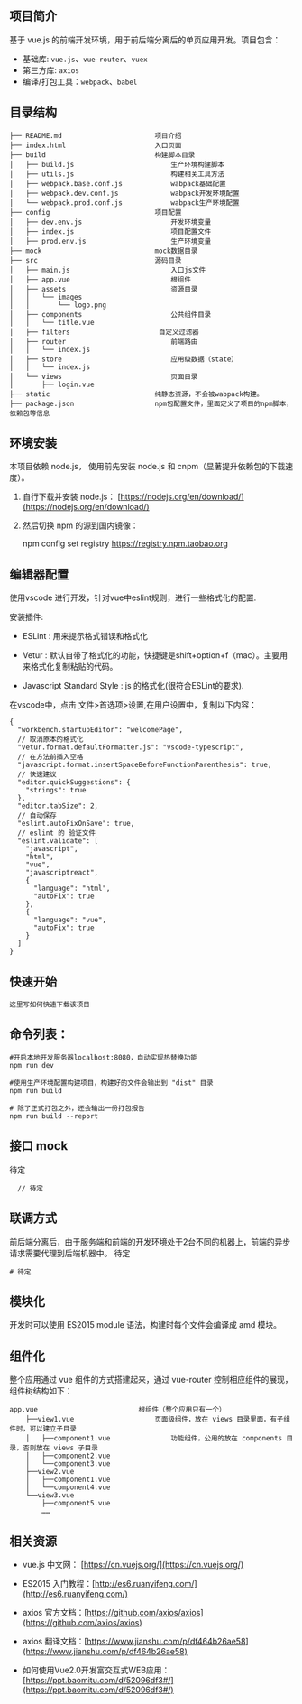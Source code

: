 ## 项目简介

基于 vue.js 的前端开发环境，用于前后端分离后的单页应用开发。项目包含：

- 基础库: `vue.js`、`vue-router`、`vuex`
- 第三方库: `axios`
- 编译/打包工具：`webpack`、`babel`


## 目录结构

    ├── README.md                       项目介绍
    ├── index.html                      入口页面
    ├── build                           构建脚本目录
    │   ├── build.js                        生产环境构建脚本
    │   ├── utils.js                        构建相关工具方法
    │   ├── webpack.base.conf.js            wabpack基础配置
    │   ├── webpack.dev.conf.js             wabpack开发环境配置
    │   └── webpack.prod.conf.js            wabpack生产环境配置
    ├── config                          项目配置
    │   ├── dev.env.js                      开发环境变量
    │   ├── index.js                        项目配置文件
    │   ├── prod.env.js                     生产环境变量
    ├── mock                            mock数据目录
    ├── src                             源码目录
    │   ├── main.js                         入口js文件
    │   ├── app.vue                         根组件
    │   ├── assets                          资源目录
    │   │   └── images
    │   │       └── logo.png
    │   ├── components                      公共组件目录
    │   │   └── title.vue
    │   ├── filters                      自定义过滤器
    │   ├── router                          前端路由
    │   │   └── index.js
    │   ├── store                           应用级数据（state）
    │   │   └── index.js
    │   └── views                           页面目录
    │       ├── login.vue
    ├── static                          纯静态资源，不会被wabpack构建。
    ├── package.json                    npm包配置文件，里面定义了项目的npm脚本，依赖包等信息



## 环境安装

本项目依赖 node.js， 使用前先安装 node.js 和 cnpm（显著提升依赖包的下载速度）。
1. 自行下载并安装 node.js： [https://nodejs.org/en/download/](https://nodejs.org/en/download/)
2. 然后切换 npm 的源到国内镜像：

      npm config set registry https://registry.npm.taobao.org

## 编辑器配置

使用vscode 进行开发，针对vue中eslint规则，进行一些格式化的配置.

安装插件:

- ESLint : 用来提示格式错误和格式化

- Vetur : 默认自带了格式化的功能，快捷键是shift+option+f（mac）。主要用来格式化复制粘贴的代码。

- Javascript Standard Style : js 的格式化(很符合ESLint的要求).

在vscode中，点击 文件>首选项>设置,在用户设置中，复制以下内容：

```
{
  "workbench.startupEditor": "welcomePage",
  // 取消原本的格式化 
  "vetur.format.defaultFormatter.js": "vscode-typescript",
  // 在方法前插入空格
  "javascript.format.insertSpaceBeforeFunctionParenthesis": true,
  // 快速建议
  "editor.quickSuggestions": {
    "strings": true
  },
  "editor.tabSize": 2,
  // 自动保存
  "eslint.autoFixOnSave": true,
  // eslint 的 验证文件
  "eslint.validate": [
    "javascript",
    "html",
    "vue",
    "javascriptreact",
    {
      "language": "html",
      "autoFix": true
    },
    {
      "language": "vue",
      "autoFix": true
    }
  ]
}

```


## 快速开始

    这里写如何快速下载该项目


## 命令列表：

    #开启本地开发服务器localhost:8080，自动实现热替换功能
    npm run dev

    #使用生产环境配置构建项目，构建好的文件会输出到 "dist" 目录
    npm run build

    # 除了正式打包之外，还会输出一份打包报告
    npm run build --report



## 接口 mock

待定


      // 待定

## 联调方式

前后端分离后，由于服务端和前端的开发环境处于2台不同的机器上，前端的异步请求需要代理到后端机器中。
待定

    # 待定



## 模块化

开发时可以使用 ES2015 module 语法，构建时每个文件会编译成 amd 模块。

## 组件化

整个应用通过 vue 组件的方式搭建起来，通过 vue-router 控制相应组件的展现，组件树结构如下：

    app.vue                         根组件（整个应用只有一个）
        ├──view1.vue                    页面级组件，放在 views 目录里面，有子组件时，可以建立子目录
        │   ├──component1.vue               功能组件，公用的放在 components 目录，否则放在 views 子目录
        │   ├──component2.vue
        │   └──component3.vue
        ├──view2.vue
        │   ├──component1.vue
        │   └──component4.vue
        └──view3.vue
            ├──component5.vue
            ……




## 相关资源

- vue.js 中文网： [https://cn.vuejs.org/](https://cn.vuejs.org/)
- ES2015 入门教程：[http://es6.ruanyifeng.com/](http://es6.ruanyifeng.com/)
- axios 官方文档：[https://github.com/axios/axios](https://github.com/axios/axios)
- axios 翻译文档：[https://www.jianshu.com/p/df464b26ae58](https://www.jianshu.com/p/df464b26ae58)

- 如何使用Vue2.0开发富交互式WEB应用： [https://ppt.baomitu.com/d/52096df3#/](https://ppt.baomitu.com/d/52096df3#/)
  ​
